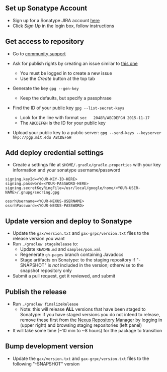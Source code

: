 Set up Sonatype Account
-----------------------
* Sign up for a Sonatype JIRA account [here](https://issues.sonatype.org)
* Click *Sign Up* in the login box, follow instructions

Get access to repository
------------------------
* Go to [community support](https://issues.sonatype.org/browse/OSSRH)
* Ask for publish rights by creating an issue similar to [this one](https://issues.sonatype.org/browse/OSSRH-32031)
  * You must be logged in to create a new issue
  * Use the *Create* button at the top tab

* Generate the key ```gpg --gen-key```
  * Keep the defaults, but specify a passphrase

* Find the ID of your public key ```gpg --list-secret-keys```
  * Look for the line with format ```sec   2048R/ABCDEFGH 2015-11-17```
  * The ```ABCDEFGH``` is the ID for your public key

* Upload your public key to a public server: ```gpg --send-keys --keyserver hkp://pgp.mit.edu ABCDEFGH```

Add deploy credential settings
------------------------
* Create a settings file at ```$HOME/.gradle/gradle.properties``` with your key information and your sonatype username/password

```
signing.keyId=<YOUR-KEY-ID-HERE>
signing.password=<YOUR-PASSWORD-HERE>
signing.secretKeyRingFile=/usr/local/google/home/<YOUR-USER-NAME>/.gnupg/secring.gpg

ossrhUsername=<YOUR-NEXUS-USERNAME>
ossrhPassword=<YOUR-NEXUS-PASSWORD>
```

Update version and deploy to Sonatype
-------------------------------------
* Update the ```gax/version.txt``` and ```gax-grpc/version.txt``` files to the
  release version you want
* Run ```./gradlew stageRelease``` to:
  * Update ```README.md``` and ```samples/pom.xml```
  * Regenerate ```gh-pages``` branch containing Javadocs
  * Stage artifacts on Sonatype: to the staging repository if "-SNAPSHOT" is *not* included in the version; otherwise to the snapshot repository only
* Submit a pull request, get it reviewed, and submit

Publish the release
-------------------
* Run ```./gradlew finalizeRelease```
  * Note: this will release **ALL** versions that have been staged to Sonatype:
    if you have staged versions you do not intend to release, remove these first
    from the [Nexus Repository Manager](https://oss.sonatype.org/) by logging in
    (upper right) and browsing staging repositories (left panel)
* It will take some time (~10 min to ~8 hours) for the package to transition

Bump development version
------------------------
* Update the ```gax/version.txt``` and ```gax-grpc/version.txt``` files to the
  following "-SNAPSHOT" version

